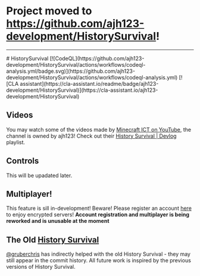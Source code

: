 # Project moved to https://github.com/ajh123-development/HistorySurvival!
<hr>
# HistorySurvival
[![CodeQL](https://github.com/ajh123-development/HistorySurvival/actions/workflows/codeql-analysis.yml/badge.svg)](https://github.com/ajh123-development/HistorySurvival/actions/workflows/codeql-analysis.yml)
[![CLA assistant](https://cla-assistant.io/readme/badge/ajh123-development/HistorySurvival)](https://cla-assistant.io/ajh123-development/HistorySurvival)

## Videos

You may watch some of the videos made by [Minecraft ICT on YouTube](https://www.youtube.com/@minecraftict), the channel is owned by ajh123!
Check out their [History Survival | Devlog](https://www.youtube.com/playlist?list=PL_my8olCrl67TPxaGK4g0OPohqD4Bw7Ye) playlist.

## Controls
This will be upadated later.

## Multiplayer!
This feature is sill in-development! Beware!
Please register an account [here](https://minersonline.tk/register.php) to enjoy encrypted servers!
**Account registration and multiplayer is being reworked and is unusable at the moment**

 
##  The Old [History Survival](https://github.com/ajh123-development/HistorySurvival/tree/ade18db7c828f26b5020bcc73b8ef14f8dbbeaf3)
[@gruberchris](https://github.com/gruberchris) has indirectly helped with the old History Survival - they may still appear in the commit history.
All future work is inspired by the previous versions of History Survival.
